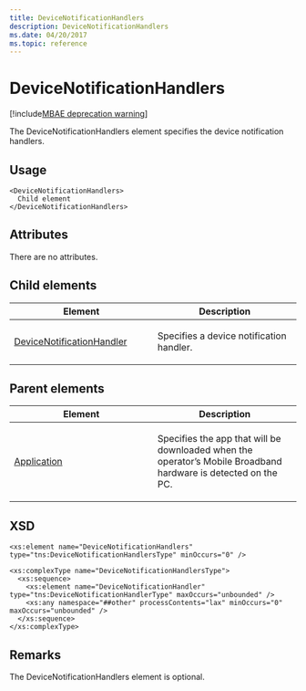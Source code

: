 ```yaml
---
title: DeviceNotificationHandlers
description: DeviceNotificationHandlers
ms.date: 04/20/2017
ms.topic: reference
---
```


# DeviceNotificationHandlers

[!include[MBAE deprecation warning](../includes/mbae-deprecation-warning.md)]

The DeviceNotificationHandlers element specifies the device notification handlers.

## Usage


``` syntax
<DeviceNotificationHandlers>
  Child element
</DeviceNotificationHandlers>
```

## Attributes


There are no attributes.

## Child elements


<table>
<colgroup>
<col width="50%" />
<col width="50%" />
</colgroup>
<thead>
<tr class="header">
<th>Element</th>
<th>Description</th>
</tr>
</thead>
<tbody>
<tr class="odd">
<td><p><a href="devicenotificationhandler.md" data-raw-source="[DeviceNotificationHandler](devicenotificationhandler.md)">DeviceNotificationHandler</a></p></td>
<td><p>Specifies a device notification handler.</p></td>
</tr>
</tbody>
</table>

 

## Parent elements


<table>
<colgroup>
<col width="50%" />
<col width="50%" />
</colgroup>
<thead>
<tr class="header">
<th>Element</th>
<th>Description</th>
</tr>
</thead>
<tbody>
<tr class="odd">
<td><p><a href="application-softwareinfo-schema.md" data-raw-source="[Application](application-softwareinfo-schema.md)">Application</a></p></td>
<td><p>Specifies the app that will be downloaded when the operator’s Mobile Broadband hardware is detected on the PC.</p></td>
</tr>
</tbody>
</table>

 

## XSD


``` syntax
<xs:element name="DeviceNotificationHandlers" type="tns:DeviceNotificationHandlersType" minOccurs="0" />

<xs:complexType name="DeviceNotificationHandlersType">
  <xs:sequence>
    <xs:element name="DeviceNotificationHandler" type="tns:DeviceNotificationHandlerType" maxOccurs="unbounded" />
    <xs:any namespace="##other" processContents="lax" minOccurs="0" maxOccurs="unbounded" />
  </xs:sequence>
</xs:complexType>
```

## Remarks


The DeviceNotificationHandlers element is optional.

 

 





